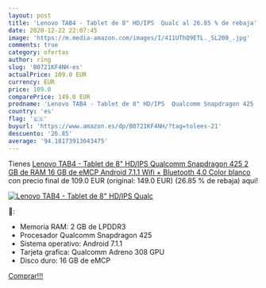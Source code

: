 ```yaml
---
layout: post
title: 'Lenovo TAB4 - Tablet de 8" HD/IPS  Qualc al 26.85 % de rebaja'
date: 2020-12-22 22:07:45
image: 'https://m.media-amazon.com/images/I/411UThQ9ETL._SL200_.jpg'
comments: true
category: ofertas
author: ring
slug: 'B0721KF4NH-es'
actualPrice: 109.0 EUR
currency: EUR
price: 109.0
comparePrice: 149.0 EUR
prodname: 'Lenovo TAB4 - Tablet de 8" HD/IPS  Qualcomm Snapdragon 425  2 GB de RAM  16 GB de eMCP  Android 7.1.1  Wifi + Bluetooth 4.0   Color blanco'
country: 'es'
flag: '🇪🇸'
buyurl: 'https://www.amazon.es/dp/B0721KF4NH/?tag=tolees-21'
descuento: '26.85'
average: '94.18173913043475'
---
```


Tienes [Lenovo TAB4 - Tablet de 8" HD/IPS  Qualcomm Snapdragon 425  2 GB de RAM  16 GB de eMCP  Android 7.1.1  Wifi + Bluetooth 4.0   Color blanco](https://www.amazon.es/dp/B0721KF4NH/?tag=tolees-21) con precio final de  109.0 EUR (original: 149.0 EUR) (26.85 %  de rebaja) aqui!

[![Lenovo TAB4 - Tablet de 8" HD/IPS  Qualc](https://m.media-amazon.com/images/I/411UThQ9ETL._SL200_.jpg)](https://www.amazon.es/dp/B0721KF4NH/?tag=tolees-21)

🔎:

- Memoria RAM: 2 GB de LPDDR3
- Procesador Qualcomm Snapdragon 425
- Sistema operativo: Android 7.1.1
- Tarjeta grafica: Qualcomm Adreno 308 GPU
- Disco duro: 16 GB de eMCP

[Comprar!!!](https://www.amazon.es/dp/B0721KF4NH/?tag=tolees-21)
